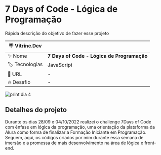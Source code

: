 # 7 Days of Code - Lógica de Programação

Rápida descrição do objetivo de fazer esse projeto

| :placard: Vitrine.Dev |     |
| -------------  | --- |
| :sparkles: Nome        | **7 Days of Code - Lógica de Programação**
| :label: Tecnologias | JavaScript
| :rocket: URL         | -
| :fire: Desafio     | -

<!-- Inserir imagem com a #vitrinedev ao final do link -->
![print dia 4](https://user-images.githubusercontent.com/112936700/194901555-eae4f845-080e-4efa-96b1-ff59d8023456.png#vitrinedev)

## Detalhes do projeto

Durante os dias 28/09 e 04/10/2022 realizei o challenge 7Days of Code com ênfase em lógica da programação, uma orientação da plataforma da Alura como forma de finalizar a Formação Iniciante em Programação. Seguem, aqui, os códigos criados por mim durante essa semana de imersão e a promessa de mais desenvolvimento na área de lógica e front-end.

